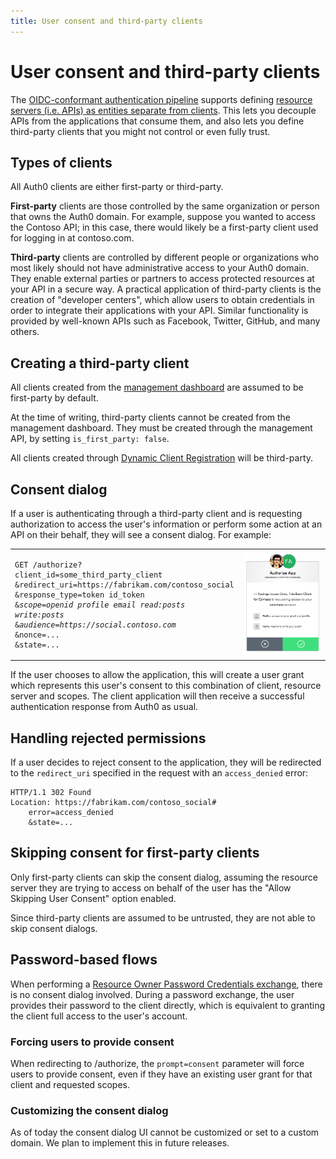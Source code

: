 ```yaml
---
title: User consent and third-party clients
---
```


# User consent and third-party clients

The [OIDC-conformant authentication pipeline](/api-auth/tutorials/adoption) supports defining [resource servers (i.e. APIs) as entities separate from clients](/api-auth/tutorials/adoption/api-tokens).
This lets you decouple APIs from the applications that consume them, and also lets you define third-party clients that you might not control or even fully trust.

## Types of clients

All Auth0 clients are either first-party or third-party.

**First-party** clients are those controlled by the same organization or person that owns the Auth0 domain.
For example, suppose you wanted to access the Contoso API; in this case, there would likely be a first-party client used for logging in at contoso.com.

**Third-party** clients are controlled by different people or organizations who most likely should not have administrative access to your Auth0 domain.
They enable external parties or partners to access protected resources at your API in a secure way.
A practical application of third-party clients is the creation of "developer centers", which allow users to obtain credentials in order to integrate their applications with your API.
Similar functionality is provided by well-known APIs such as Facebook, Twitter, GitHub, and many others.

## Creating a third-party client

All clients created from the [management dashboard](${manage_url}/#/clients) are assumed to be first-party by default.

At the time of writing, third-party clients cannot be created from the management dashboard.
They must be created through the management API, by setting `is_first_party: false`.

All clients created through [Dynamic Client Registration](/api-auth/dynamic-client-registration) will be third-party.

## Consent dialog

If a user is authenticating through a third-party client and is requesting authorization to access the user's information or perform some action at an API on their behalf, they will see a consent dialog.
For example:

<table>
    <tr>
        <td>
<pre><code>GET /authorize?
client_id=some_third_party_client
&redirect_uri=https://fabrikam.com/contoso_social
&response_type=token id_token
&<em>scope=openid profile email read:posts write:posts</em>
&<em>audience=https://social.contoso.com</em>
&nonce=...
&state=...
</code></pre>
        </td>
        <td>
        <img alt="Auth0 consent dialog - Fabrikam Client for Contoso is requesting access to your account" src="/media/articles/hosted-pages/consent-dialog.png">
        </td>
    </tr>
</table>

If the user chooses to allow the application, this will create a user grant which represents this user's consent to this combination of client, resource server and scopes.
The client application will then receive a successful authentication response from Auth0 as usual.

## Handling rejected permissions

If a user decides to reject consent to the application, they will be redirected to the `redirect_uri` specified in the request with an `access_denied` error:

```
HTTP/1.1 302 Found
Location: https://fabrikam.com/contoso_social#
    error=access_denied
    &state=...
```

## Skipping consent for first-party clients

Only first-party clients can skip the consent dialog, assuming the resource server they are trying to access on behalf of the user has the "Allow Skipping User Consent" option enabled.

Since third-party clients are assumed to be untrusted, they are not able to skip consent dialogs.

## Password-based flows

When performing a [Resource Owner Password Credentials exchange](/api-auth/grant/password), there is no consent dialog involved.
During a password exchange, the user provides their password to the client directly, which is equivalent to granting the client full access to the user's account.

### Forcing users to provide consent

When redirecting to /authorize, the `prompt=consent` parameter will force users to provide consent, even if they have an existing user grant for that client and requested scopes.

### Customizing the consent dialog

As of today the consent dialog UI cannot be customized or set to a custom domain.
We plan to implement this in future releases.
